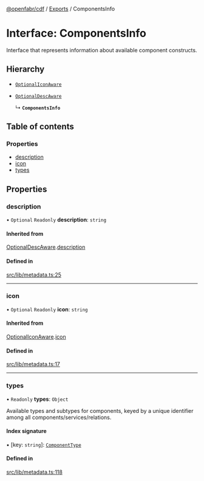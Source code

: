 [@openfabr/cdf](../README.md) / [Exports](../modules.md) / ComponentsInfo

# Interface: ComponentsInfo

Interface that represents information about available component constructs.

## Hierarchy

- [`OptionalIconAware`](OptionalIconAware.md)

- [`OptionalDescAware`](OptionalDescAware.md)

  ↳ **`ComponentsInfo`**

## Table of contents

### Properties

- [description](ComponentsInfo.md#description)
- [icon](ComponentsInfo.md#icon)
- [types](ComponentsInfo.md#types)

## Properties

### description

• `Optional` `Readonly` **description**: `string`

#### Inherited from

[OptionalDescAware](OptionalDescAware.md).[description](OptionalDescAware.md#description)

#### Defined in

[src/lib/metadata.ts:25](https://github.com/openfabr/cdf/blob/8dc07b3/core/typescript/src/lib/metadata.ts#L25)

___

### icon

• `Optional` `Readonly` **icon**: `string`

#### Inherited from

[OptionalIconAware](OptionalIconAware.md).[icon](OptionalIconAware.md#icon)

#### Defined in

[src/lib/metadata.ts:17](https://github.com/openfabr/cdf/blob/8dc07b3/core/typescript/src/lib/metadata.ts#L17)

___

### types

• `Readonly` **types**: `Object`

Available types and subtypes for components, keyed by a unique identifier among all components/services/relations.

#### Index signature

▪ [key: `string`]: [`ComponentType`](ComponentType.md)

#### Defined in

[src/lib/metadata.ts:118](https://github.com/openfabr/cdf/blob/8dc07b3/core/typescript/src/lib/metadata.ts#L118)
